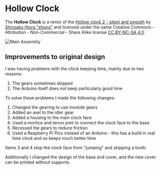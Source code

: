 # Hollow Clock

The **Hollow Clock** is a remix of the [Hollow clock 2 - silent and smooth](https://www.thingiverse.com/thing:4761858)
by [Shinsaku Hiura "shiura"](https://www.thingiverse.com/shiura/designs) and licensed under the same
Creative Commons - Attribution - Non-Commercial - Share Alike license [CC BY-NC-SA 4.0](https://creativecommons.org/licenses/by-nc-sa/4.0/).

![Main Assembly](HC160/assemblies/main_assembled.png)

## Improvements to original design

I was having problems with the clock keeping time, mainly due to two reasons:

1. The gears sometimes skipped
2. The Arduino itself does not keep particularly good time

To solve these problems I made the following changes:

1. Changed the gearing to use involute gears
2. Added an axel to the idler gear
3. Added a housing to the main clock face
4. Used a mortice and tenon joint to connect the clock face to the base
5. Recessed the gears to reduce friction
6. Used a Raspberry Pi Pico instead of an Arduino - this has a build in real time clock and so keeps much better time

Items 3 and 4 stop the clock face from "jumping" and skipping a tooth.

Additionally I changed the design of the base and cover, and the new cover can be printed without supports.
